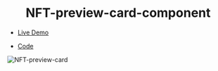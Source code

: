 <h1 align="center">NFT-preview-card-component</h1>

- [Live Demo](https://alaashalaby.github.io/NFT-preview-card-component/)

- [Code](https://github.com/alaashalaby/NFT-preview-card-component/blob/main/index.html)

![NFT-preview-card](https://user-images.githubusercontent.com/80048047/209484207-e74ec3d4-a8ad-4e2e-b70c-e1e917f31242.png)

